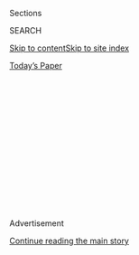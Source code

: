 <div id="app">

<div>

<div>

<div>

<div class="NYTAppHideMasthead css-1q2w90k e1suatyy0">

<div class="section css-ui9rw0 e1suatyy2">

<div class="css-eph4ug er09x8g0">

<div class="css-6n7j50">

</div>

<span class="css-1dv1kvn">Sections</span>

<div class="css-10488qs">

<span class="css-1dv1kvn">SEARCH</span>

</div>

[Skip to content](#site-content)[Skip to site
index](#site-index)

</div>

<div class="css-10698na e1huz5gh0">

</div>

</div>

<div id="masthead-bar-one" class="section hasLinks css-15hmgas e1csuq9d3">

<div class="css-uqyvli e1csuq9d0">

</div>

<div class="css-1uqjmks e1csuq9d1">

</div>

<div class="css-9e9ivx">

[](https://myaccount.nytimes3xbfgragh.onion/auth/login?response_type=cookie&client_id=vi)

</div>

<div class="css-1bvtpon e1csuq9d2">

[Today’s
Paper](https://www.nytimes3xbfgragh.onion/section/todayspaper)

</div>

</div>

</div>

</div>

<div data-aria-hidden="false">

<div id="site-content" data-role="main">

<div>

<div class="css-1aor85t" style="opacity:0.000000001;z-index:-1;visibility:hidden">

<div class="css-1hqnpie">

<div class="css-epjblv">

<span class="css-17xtcya">[Opinion](/section/opinion)</span><span class="css-x15j1o">|</span><span class="css-fwqvlz">I
Spoke With Anthony Fauci. He Says His Inbox Isn’t
Pretty.</span>

</div>

<div class="css-k008qs">

<div class="css-1iwv8en">

<span class="css-18z7m18"></span>

<div>

</div>

</div>

<span class="css-1n6z4y">https://nyti.ms/2CDrvwy</span>

<div class="css-1705lsu">

<div class="css-4xjgmj">

<div class="css-4skfbu" data-role="toolbar" data-aria-label="Social Media Share buttons, Save button, and Comments Panel with current comment count" data-testid="share-tools">

  - 
  - 
  - 
  - 
    
    <div class="css-6n7j50">
    
    </div>

  - 
  - 

</div>

</div>

</div>

</div>

</div>

</div>

<div id="NYT_TOP_BANNER_REGION" class="css-13pd83m">

</div>

<div id="top-wrapper" class="css-1sy8kpn">

<div id="top-slug" class="css-l9onyx">

Advertisement

</div>

[Continue reading the main
story](#after-top)

<div class="ad top-wrapper" style="text-align:center;height:100%;display:block;min-height:250px">

<div id="top" class="place-ad" data-position="top" data-size-key="top">

</div>

</div>

<div id="after-top">

</div>

</div>

<div>

<div class="css-v5btjw etb61u70">

<div class="css-v05ibm etb61u71">

[Opinion](/section/opinion)

</div>

</div>

<div id="sponsor-wrapper" class="css-1hyfx7x">

<div id="sponsor-slug" class="css-19vbshk">

Supported by

</div>

[Continue reading the main
story](#after-sponsor)

<div id="sponsor" class="ad sponsor-wrapper" style="text-align:center;height:100%;display:block">

</div>

<div id="after-sponsor">

</div>

</div>

<div class="css-186x18t">

</div>

<div class="css-1vkm6nb ehdk2mb0">

# I Spoke With Anthony Fauci. He Says His Inbox Isn’t Pretty.

</div>

An interview with the man who has an important message for you, if he
can get it out.

<div class="css-18e8msd">

<div class="css-vp77d3 epjyd6m0">

<div class="css-1p10dcb ey68jwv0" data-aria-hidden="true">

[![Jennifer
Senior](https://static01.graylady3jvrrxbe.onion/images/2018/10/26/opinion/jennifer-senior/jennifer-senior-thumbLarge.png
"Jennifer Senior")](https://www.nytimes3xbfgragh.onion/by/jennifer-senior)

</div>

<div class="css-1baulvz">

By [<span class="css-1baulvz last-byline" itemprop="name">Jennifer
Senior</span>](https://www.nytimes3xbfgragh.onion/by/jennifer-senior)

<div class="css-8atqhb">

Opinion Columnist

</div>

</div>

</div>

  - July 21,
    2020

  - 
    
    <div class="css-4xjgmj">
    
    <div class="css-pvvomx" data-role="toolbar" data-aria-label="Social Media Share buttons, Save button, and Comments Panel with current comment count" data-testid="share-tools">
    
      - 
      - 
      - 
      - 
        
        <div class="css-6n7j50">
        
        </div>
    
      - 
      - 
    
    </div>
    
    </div>

</div>

<div class="css-79elbk" data-testid="photoviewer-wrapper">

<div class="css-z3e15g" data-testid="photoviewer-wrapper-hidden">

</div>

<div class="css-1a48zt4 ehw59r15" data-testid="photoviewer-children">

![<span class="css-16f3y1r e13ogyst0" data-aria-hidden="true">Dr.
Anthony Fauci at the White House in
April.</span><span class="css-cnj6d5 e1z0qqy90" itemprop="copyrightHolder"><span class="css-1ly73wi e1tej78p0">Credit...</span><span><span>Alex
Wong/Getty
Images</span></span></span>](https://static01.graylady3jvrrxbe.onion/images/2020/07/21/opinion/21senior1/merlin_171455547_8ab6013e-5a7c-4899-a744-61d164f5322f-articleLarge.jpg?quality=75&auto=webp&disable=upscale)

</div>

</div>

</div>

<div class="section meteredContent css-1r7ky0e" name="articleBody" itemprop="articleBody">

<div class="css-1fanzo5 StoryBodyCompanionColumn">

<div class="css-53u6y8">

Americans may have lost faith in their most cherished institutions — the
presidency, Congress, the media, perhaps even democracy itself — but [65
percent](https://www.nytimes3xbfgragh.onion/2020/07/17/us/politics/fauci-trump-coronavirus.html)
of them still believe in Dr. Anthony Fauci.

This, in spite of the fact that he’s practically disappeared from
network and cable television while the pandemic has whipped through the
country with alarming speed (his message of sober realism does not, one
suspects, align well with the wishful thinking of his boss).

This, in spite of the fact that the Trump White House waged a highly
unusual campaign last week to undermine his credibility, with both named
and unnamed administration officials dispatched to impale him like an
hors d’oeuvre. Fauci has been the director of the National Institute of
Allergy and Infectious Diseases since 1984, and he’s been the custodian
of a jittery nation’s sanity since March 2020.

</div>

</div>

<div>

</div>

<div class="css-1fanzo5 StoryBodyCompanionColumn">

<div class="css-53u6y8">

We had a chance to speak nine hours before the president’s first
coronavirus news briefing since April. Here are edited excerpts from our
conversation.

</div>

</div>

<div class="css-1fanzo5 StoryBodyCompanionColumn">

<div class="css-53u6y8">

**Are you going to be at the press briefing this afternoon?**

To be honest with you, I don’t know. They haven’t really said who’s
going to be there. I would assume, but I don’t know as a fact if I am
going to be there.

**Have you spoken with the White House about it?**

No. But that’s not unlike them all of a sudden, middle of the day, to
say, “Be down there at five o’clock.” So I’m not too — what’s the right
word? — *surprised* that I haven’t heard anything yet.

**Interesting. That means you weren’t involved in the discussions about
relaunching them.**

No.

**Do you think they’re a good idea?**

You know, it depends on how it goes. If they stick to public health and
don’t get diverted into other types of discussions, I think it could be
productive.

</div>

</div>

<div class="css-1fanzo5 StoryBodyCompanionColumn">

<div class="css-53u6y8">

**Let’s get to the news. Our numbers are surging. And you’ve just told
The Atlantic that we’ve got to do a reset, which, of course, makes
perfect sense. But given the reluctance of some governors, businesses
and citizens to abide by the basic rules of social distancing and mask
wearing, is it possible to get this pandemic under control**
***without*** **a federal response?**

It would be better if things were a little more uniform. It just seems
that unfortunately, in some sectors, there’s this feeling that there’s
opening the country on one end of the spectrum, and public health
measures that suppress things and lock them down on the other.

They should not be opposing forces. The guidelines that we put out a
couple of months ago,<span class="css-8l6xbc evw5hdy0"> </span>those
should be followed and appreciated as the *vehicle* to open the country,
as opposed to the *obstacle* to opening the country.

**You said it would be nicer if some things were more uniform. Like
what?**

The fundamentals. Wear a mask. Avoid crowds. Close the bars. Bars are
the hot spots — —

**But Americans have already been told this, right? And we still don’t
do those things. If you were an executive for the day, what lever would
you pull?**

But Jennifer, would you want me to say something that’s directly
contrary to what the president is doing? That’s not helpful. Then all of
a sudden you don’t hear from me for a while.

**I definitely don’t want anyone weaponizing anything you’re saying.**

I’ve just been doing this for so long, and I’m trying to do my best to
get the message across without being overtly at odds, OK? The only thing
I can do is to get out there with whatever notoriety or recognition I
have and say, these are the four or five things. Please pay attention to
them. And if we do that, I feel confident that we’ll turn this around.

</div>

</div>

<div class="css-1fanzo5 StoryBodyCompanionColumn">

<div class="css-53u6y8">

What I’ve been trying to do is appeal to the younger generation. If you
look at the age average of the new cases that are going on in the South,
it’s about 10 to 15 years younger than what we previously saw.

So it’s clear what’s going on. Young people are saying to themselves:
“Wait a minute. I’m young, I’m healthy. The chances of my getting
seriously ill are very low. And in fact, it is about a 20 to 40 percent
likelihood that I won’t have any symptoms at all. So why should I
bother?”

What they’re missing is something fundamental: By getting infected
themselves — even if they never get a symptom — they are part of the
propagation of a pandemic. They are *fueling* the pandemic. We have to
keep hammering that home, because, as much as they do that, they’re
completely relinquishing their societal responsibility.

**How much faith do you have in people to pivot and change their
behaviors?**

It’s disconcerting when you see people are not listening. I could show
you some of the emails and texts I get — everybody seems to have my
cellphone number — that are pretty hostile about what I’m doing, as if
I’m encroaching upon their individual liberties.

**Can you read me one?**

No.

**Just trying to get a glimpse into your inbox.**

It’s not good.

**What do you think is the most effective way for you to communicate?
Because you’re right: You can’t stand out there with a bullhorn and
directly contradict the man you work for.**

I’m a pretty good communicator. I have been doing that now with multiple
outbreaks for about 40 years, dating back to the very early years of
H.I.V., I’m just going to continue to use whatever bully pulpit I have.
And, you know, just keep hacking at it.

**Are you reaching out to individual governors?**

The governors call me frequently. It’s not a rare situation where
governors and senators get on the phone with me and in good faith ask,
“What do you think I should be doing? What about this? What should I
do about that?”

</div>

</div>

<div class="css-1fanzo5 StoryBodyCompanionColumn">

<div class="css-53u6y8">

**Have you spoken to Gov. Brian Kemp of Georgia, who opposed a mandate
to wear masks in Atlanta?**

I haven’t specifically spoken to Kemp, no.

**Has Joe Biden reached out to you? Or any of his folks?**

No. I mean I think they know better. That I’m in a sensitive position.

**Is there a time in recent American history when we as a nation would
have been better able to get this pandemic under control?**

In some respects, we are better off because of the technological
advances. I mean, 20 years ago, we never would have been able to get
candidate vaccines ready to go into Phase 3 trials *literally* within a
few months of the discovery of the new virus. That is unprecedented.

But there was a time when there was much more faith and confidence in
authority and in government. It’s very, very difficult to get the
country to pull together in a real unified way. Maybe the last time that
we ever did that was 9/11.

**Is there anything about this virus, as a pathogen, that has surprised
you**?

Absolutely\! You know, it’s extremely unique, and I think that is one of
the reasons why there is such confusion and misunderstanding about the
seriousness of it. Of all the viruses and outbreaks that I have been
involved with over the last four decades, I have never seen a virus in
which the spectrum of seriousness is *so* extreme. This disease goes
from nothing to death\! So that has really surprised me.

**Is there nothing else like this in nature?**

There are extreme differences in certain diseases, but none that have
exploded into pandemic proportions.

</div>

</div>

<div class="css-1fanzo5 StoryBodyCompanionColumn">

<div class="css-53u6y8">

**You’ve said before that there could be some kind of vaccine by the end
of the year. But at what point will most** ***families*** **be able to
get a vaccination?**

I think it’s going to be sometime in 2021. I don’t know whether that’s
going to be the first quarter of 2021, the first half — it’s difficult
to say.

**But testing still isn’t up to scale, and personal protective equipment
wasn’t distributed in a timely way. Given that, I fear that there will
be many snafus.**

We don’t think that’s going to happen, for the simple reason that the
federal government has invested *billions* of dollars directly —
*directly* — into the pharmaceutical companies that are making the
vaccine. There are never any guarantees. But I would be surprised, given
all the resources that the federal government has put into these
companies. We are counting on them for delivery.

**That is the** ***one*** **way in which you’re saying there** ***has***
**been a federalized response.**

Right. There certainly has.

**The president called you an alarmist in his interview with Chris
Wallace. And I just want to know: Are you?**

I characterize myself as a realist.

*The Times is committed to publishing* [*a diversity of
letters*](https://www.nytimes3xbfgragh.onion/2019/01/31/opinion/letters/letters-to-editor-new-york-times-women.html)
*to the editor. We’d like to hear what you think about this or any of
our articles. Here are some*
[*tips*](https://help.nytimes3xbfgragh.onion/hc/en-us/articles/115014925288-How-to-submit-a-letter-to-the-editor)*.
And here’s our email:*
[*letters@NYTimes.com*](mailto:letters@NYTimes.com)*.*

*Follow The New York Times Opinion section on*
[*Facebook*](https://www.facebookcorewwwi.onion/nytopinion)*,* [*Twitter
(@NYTopinion)*](http://twitter.com/NYTOpinion) *and*
[*Instagram*](https://www.instagram.com/nytopinion/)*.*

</div>

</div>

</div>

<div>

</div>

<div>

</div>

<div>

</div>

<div>

<div id="bottom-wrapper" class="css-1ede5it">

<div id="bottom-slug" class="css-l9onyx">

Advertisement

</div>

[Continue reading the main
story](#after-bottom)

<div id="bottom" class="ad bottom-wrapper" style="text-align:center;height:100%;display:block;min-height:90px">

</div>

<div id="after-bottom">

</div>

</div>

</div>

</div>

</div>

## Site Index

<div>

</div>

## Site Information Navigation

  - [© <span>2020</span> <span>The New York Times
    Company</span>](https://help.nytimes3xbfgragh.onion/hc/en-us/articles/115014792127-Copyright-notice)

<!-- end list -->

  - [NYTCo](https://www.nytco.com/)
  - [Contact
    Us](https://help.nytimes3xbfgragh.onion/hc/en-us/articles/115015385887-Contact-Us)
  - [Work with us](https://www.nytco.com/careers/)
  - [Advertise](https://nytmediakit.com/)
  - [T Brand Studio](http://www.tbrandstudio.com/)
  - [Your Ad
    Choices](https://www.nytimes3xbfgragh.onion/privacy/cookie-policy#how-do-i-manage-trackers)
  - [Privacy](https://www.nytimes3xbfgragh.onion/privacy)
  - [Terms of
    Service](https://help.nytimes3xbfgragh.onion/hc/en-us/articles/115014893428-Terms-of-service)
  - [Terms of
    Sale](https://help.nytimes3xbfgragh.onion/hc/en-us/articles/115014893968-Terms-of-sale)
  - [Site
    Map](https://spiderbites.nytimes3xbfgragh.onion)
  - [Help](https://help.nytimes3xbfgragh.onion/hc/en-us)
  - [Subscriptions](https://www.nytimes3xbfgragh.onion/subscription?campaignId=37WXW)

</div>

</div>

</div>

</div>
